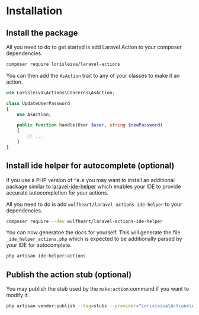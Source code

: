 # Installation

## Install the package

All you need to do to get started is add Laravel Action to your composer dependencies.

```sh
composer require lorisleiva/laravel-actions
```

You can then add the `AsAction` trait to any of your classes to make it an action.

```php
use Lorisleiva\Actions\Concerns\AsAction;

class UpdateUserPassword
{
    use AsAction;

    public function handle(User $user, string $newPassword)
    {
        // ...
    }
}
```

## Install ide helper for autocomplete (optional)

If you use a PHP version of `^8.0` you may want to install an additional package similar to [laravel-ide-helper](https://github.com/barryvdh/laravel-ide-helper) which enables your IDE to provide accurate autocompletion for your actions.

All you need to do is add `wulfheart/laravel-actions-ide-helper` to your dependencies.

```sh
composer require --dev wulfheart/laravel-actions-ide-helper
```

You can now generatoe the docs for yourself. This will generate the file `_ide_helper_actions.php` which is expected to be additionally parsed by your IDE for autocomplete.

```sh
php artisan ide-helper:actions
```

## Publish the action stub (optional)

You may publish the stub used by the `make:action` command if you want to modify it.

```sh
php artisan vendor:publish --tag=stubs --provider="Lorisleiva\Actions\ActionServiceProvider"
```
